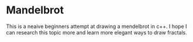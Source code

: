# Mandelbrot
This is a neaive beginners attempt at drawing a mendelbrot in c++. I hope I can research this topic more and learn more
elegant ways to draw fractals.
